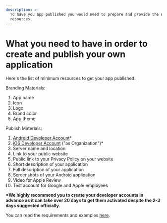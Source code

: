 ```yaml
---
description: >-
  To have you app published you would need to prepare and provide the needed
  resources.
---
```


# What you need to have in order to create and publish your own application

Here's the list of minimum resources to get your app published.

Branding Materials:

1. App name
2. Icon
3. Logo
4. Brand color
5. App theme

Publish Materials:

1. [Android Developer Account](https://developer.android.com/distribute/console)\*
2. [iOS Developer Account](https://developer.apple.com/programs/enroll) \("as Organization"\)\*
3. Server name and location
4. Link to your public website
5. Public link to your Privacy Policy on your website
6. Short description of your application
7. Full description of your application
8. Screenshots of your Android application
9. Video for Apple Review
10. Test account for Google and Apple employees

**\*We highly recommend you to create your developer accounts in advance as it can take over 20 days to get them activated despite the 2-3 days suggested officially.**

You can read the requirements and examples [here](http://help.blynk.cc/en/articles/2692182-which-assets-are-required-to-publish-my-application).  


